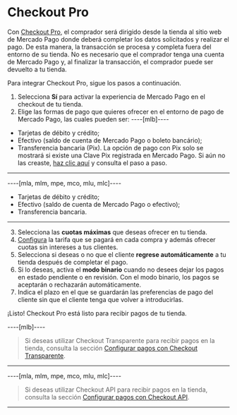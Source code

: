 # Checkout Pro
 
Con [Checkout Pro](/developers/es/docs/checkout-pro/landing), el comprador será dirigido desde la tienda al sitio web de Mercado Pago donde deberá completar los datos solicitados y realizar el pago. De esta manera, la transacción se procesa y completa fuera del entorno de su tienda. No es necesario que el comprador tenga una cuenta de Mercado Pago y, al finalizar la transacción, el comprador puede ser devuelto a tu tienda.
 
Para integrar Checkout Pro, sigue los pasos a continuación.
 
1. Selecciona **Sí** para activar la experiencia de Mercado Pago en el checkout de tu tienda.
2. Elige las formas de pago que quieres ofrecer en el entorno de pago de Mercado Pago, las cuales pueden ser:
 ----[mlb]---- 
 * Tarjetas de débito y crédito;
 * Efectivo (saldo de cuenta de Mercado Pago o boleto bancário);
 * Transferencia bancaria (Pix). La opción de pago con Pix solo se mostrará si existe una Clave Pix registrada en Mercado Pago. Si aún no las creaste, [haz clic aquí](https://www.youtube.com/watch?v=60tApKYVnkA) y consulta el paso a paso.
 ------------ 
----[mla, mlm, mpe, mco, mlu, mlc]---- 
 * Tarjetas de débito y crédito;
 * Efectivo (saldo de cuenta de Mercado Pago o efectivo);
 * Transferencia bancaria.
  ------------
3. Selecciona las **cuotas máximas** que deseas ofrecer en tu tienda.
4. [Configura](https://www.mercadopago[FAKER][URL][DOMAIN]/costs-section#from-section=menu) la tarifa que se pagará en cada compra y además ofrecer cuotas sin intereses a tus clientes.
5. Selecciona si deseas o no que el cliente **regrese automáticamente** a tu tienda después de completar el pago.
6. Si lo deseas, activa el **modo binario** cuando no desees dejar los pagos en estado pendiente o en revisión. Con el modo binario, los pagos se aceptarán o rechazarán automáticamente.
7. Indica el plazo en el que se guardarán las preferencias de pago del cliente sin que el cliente tenga que volver a introducirlas.

¡Listo! Checkout Pro está listo para recibir pagos de tu tienda.

----[mlb]----
> Si deseas utilizar Checkout Transparente para recibir pagos en la tienda, consulta la sección [Configurar pagos con Checkout Transparente](/developers/es/docs/prestashop/payment-configuration/checkout-api/introduction).
------------

----[mla, mlm, mpe, mco, mlu, mlc]----
> Si deseas utilizar Checkout API para recibir pagos en la tienda, consulta la sección [Configurar pagos con Checkout API](/developers/es/docs/prestashop/payment-configuration/checkout-api/introduction).
------------